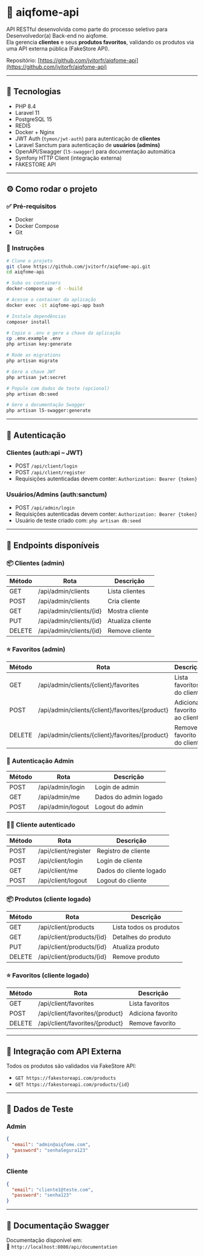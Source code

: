 
# 🍔 aiqfome-api

API RESTful desenvolvida como parte do processo seletivo para Desenvolvedor(a) Back-end no aiqfome.  
Ela gerencia **clientes** e seus **produtos favoritos**, validando os produtos via uma API externa pública (FakeStore API).

Repositório: [https://github.com/jvitorfr/aiqfome-api](https://github.com/jvitorfr/aiqfome-api)

---

## 🚀 Tecnologias

- PHP 8.4
- Laravel 11
- PostgreSQL 15
- REDIS
- Docker + Nginx
- JWT Auth (`tymon/jwt-auth`) para autenticação de **clientes**
- Laravel Sanctum para autenticação de **usuários (admins)**
- OpenAPI/Swagger (`l5-swagger`) para documentação automática
- Symfony HTTP Client (integração externa)
- FAKESTORE API

---

## ⚙️ Como rodar o projeto

### ✅ Pré-requisitos

- Docker
- Docker Compose
- Git

### 🧪 Instruções

```bash
# Clone o projeto
git clone https://github.com/jvitorfr/aiqfome-api.git
cd aiqfome-api

# Suba os containers
docker-compose up -d --build

# Acesse o container da aplicação
docker exec -it aiqfome-api-app bash

# Instale dependências
composer install

# Copie o .env e gere a chave da aplicação
cp .env.example .env
php artisan key:generate 

# Rode as migrations
php artisan migrate

# Gere a chave JWT
php artisan jwt:secret

# Popule com dados de teste (opcional)
php artisan db:seed

# Gere a documentação Swagger
php artisan l5-swagger:generate
```

---

## 🔐 Autenticação

### Clientes (auth:api – JWT)
- POST `/api/client/login`
- POST `/api/client/register`
- Requisições autenticadas devem conter: `Authorization: Bearer {token}`

### Usuários/Admins (auth:sanctum)
- POST `/api/admin/login`
- Requisições autenticadas devem conter: `Authorization: Bearer {token}`
- Usuário de teste criado com: `php artisan db:seed`

---

## 📍 Endpoints disponíveis

### 📦 Clientes (admin)
| Método | Rota                         | Descrição               |
|--------|------------------------------|-------------------------|
| GET    | /api/admin/clients           | Lista clientes          |
| POST   | /api/admin/clients           | Cria cliente            |
| GET    | /api/admin/clients/{id}      | Mostra cliente          |
| PUT    | /api/admin/clients/{id}      | Atualiza cliente        |
| DELETE | /api/admin/clients/{id}      | Remove cliente          |

### ⭐ Favoritos (admin)
| Método | Rota                                           | Descrição                        |
|--------|------------------------------------------------|----------------------------------|
| GET    | /api/admin/clients/{client}/favorites          | Lista favoritos do cliente       |
| POST   | /api/admin/clients/{client}/favorites/{product}| Adiciona favorito ao cliente     |
| DELETE | /api/admin/clients/{client}/favorites/{product}| Remove favorito do cliente       |

### 👤 Autenticação Admin
| Método | Rota               | Descrição             |
|--------|--------------------|-----------------------|
| POST   | /api/admin/login   | Login de admin        |
| GET    | /api/admin/me      | Dados do admin logado |
| POST   | /api/admin/logout  | Logout do admin       |

### 👨‍💻 Cliente autenticado
| Método | Rota                     | Descrição                         |
|--------|--------------------------|-----------------------------------|
| POST   | /api/client/register     | Registro de cliente               |
| POST   | /api/client/login        | Login de cliente                  |
| GET    | /api/client/me           | Dados do cliente logado           |
| POST   | /api/client/logout       | Logout do cliente                 |

### 📦 Produtos (cliente logado)
| Método | Rota                          | Descrição              |
|--------|-------------------------------|------------------------|
| GET    | /api/client/products          | Lista todos os produtos|
| GET    | /api/client/products/{id}     | Detalhes do produto    |
| PUT    | /api/client/products/{id}     | Atualiza produto       |
| DELETE | /api/client/products/{id}     | Remove produto         |

### ⭐ Favoritos (cliente logado)
| Método | Rota                            | Descrição                      |
|--------|---------------------------------|--------------------------------|
| GET    | /api/client/favorites           | Lista favoritos                |
| POST   | /api/client/favorites/{product} | Adiciona favorito              |
| DELETE | /api/client/favorites/{product} | Remove favorito                |

---

## 🔗 Integração com API Externa

Todos os produtos são validados via FakeStore API:

- `GET https://fakestoreapi.com/products`
- `GET https://fakestoreapi.com/products/{id}`

---

## 🧪 Dados de Teste

### Admin
```json
{
  "email": "admin@aiqfome.com",
  "password": "senhaSegura123"
}
```

### Cliente
```json
{
  "email": "cliente1@teste.com",
  "password": "senha123"
}
```

---

## 📄 Documentação Swagger

Documentação disponível em:  
🔗 `http://localhost:8080/api/documentation`
